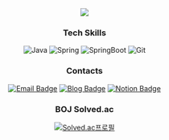 <div align="center">
<img src="https://capsule-render.vercel.app/api?type=waving&color=C3E5AE&height=150&section=header&text=Welcome%20To%20EUNZZ6's%20GitHub%20🌳&fontSize=35&animation=fadeIn&fontColor=42473E&fontAlignY=40" />



### Tech Skills

![Java](https://img.shields.io/badge/JAVA-437291?style=flat-square&logo=OpenJDK&logoColor=white)
![Spring](https://img.shields.io/badge/Spring-6DB33F?style=flat-square&logo=Spring&logoColor=white)
![SpringBoot](https://img.shields.io/badge/Spring%20Boot-6DB33F?style=flat-square&logo=Spring%20Boot&logoColor=white)
![Git](https://img.shields.io/badge/Git-F05032?style=flat-square&logo=Git&logoColor=white)



### Contacts

[![Email Badge](https://img.shields.io/badge/📧%20djdj5267@naver.com-03C75A?style=flat-square&logo=&logoColor=white)](mailto:djdj5267@naver.com)
[![Blog Badge](https://img.shields.io/badge/Blog-FF5722?style=flat-square&logo=Tistory&logoColor=white)](https://eunzz6.tistory.com/)
[![Notion Badge](https://img.shields.io/badge/Notion-000000?style=flat-square&logo=Notion&logoColor=white)](https://unexpected-scilla-bbe.notion.site/PORTFOLIO-8979e493808840409982202d175a6479?pvs=4)



### BOJ Solved.ac 

[![Solved.ac프로필](http://mazassumnida.wtf/api/mini/generate_badge?boj=ejej12)](https://solved.ac/ejej12)



</div>



